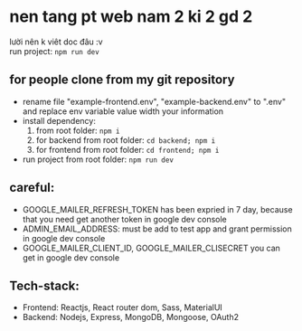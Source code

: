 # nen tang pt web nam 2 ki 2 gd 2
lười nên k viêt doc đâu :v  
run project: ``` npm run dev ```

## for people clone from my git repository  
- rename file "example-frontend.env", "example-backend.env" to ".env" and replace env variable value width your information
- install dependency:
  1. from root folder: ``` npm i ```
  1. for backend from root folder: ``` cd backend; npm i ```
  1. for frontend from root folder: ``` cd frontend; npm i ```
- run project from root folder: ``` npm run dev ```
## careful:
- GOOGLE_MAILER_REFRESH_TOKEN has been expried in 7 day, because that you need get another token in google dev console
- ADMIN_EMAIL_ADDRESS: must be add to test app and grant permission in google dev console
- GOOGLE_MAILER_CLIENT_ID, GOOGLE_MAILER_CLISECRET you can get in google dev console
## Tech-stack:
- Frontend: Reactjs, React router dom, Sass, MaterialUI
- Backend: Nodejs, Express, MongoDB, Mongoose, OAuth2